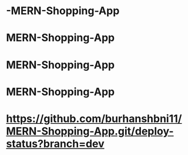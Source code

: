 ﻿# -MERN-Shopping-App
# MERN-Shopping-App
# MERN-Shopping-App
# MERN-Shopping-App
# https://github.com/burhanshbni11/MERN-Shopping-App.git/deploy-status?branch=dev
